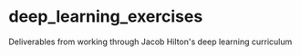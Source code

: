 # deep_learning_exercises
Deliverables from working through Jacob Hilton's deep learning curriculum
